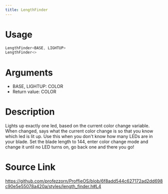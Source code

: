```yaml
---
title: LengthFinder
---
```


# Usage
```cpp
LengthFinder<BASE, LIGHTUP>
LengthFinder<>
```

# Arguments
 * BASE, LIGHTUP: COLOR
 * Return value: COLOR

# Description
Lights up exactly one led, based on the current color change
variable. When changed, says what the current color change is
so that you know which led is lit up.
Use this when you don't know how many LEDs are in your blade.
Set the blade length to 144, enter color change mode and
change it until no LED turns on, go back one and there you go!

# Source Link
https://github.com/profezzorn/ProffieOS/blob/6f8add544c627172ad2dd698c90e5e55078a420a/styles/length_finder.h#L4
